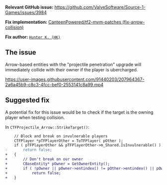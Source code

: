 **Relevant GitHub issue:** https://github.com/ValveSoftware/Source-1-Games/issues/3984

**Fix implementation:** [CanteenPowered/tf2-mvm-patches (fix-arrow-collision)](https://github.com/CanteenPowered/tf2-mvm-patches/tree/fix-arrow-collision)

**Fix author:** [`Hunter K. (HK)`](http://steamcommunity.com/profiles/76561199210592230)

## The issue

Arrow-based entities with the "projectile penetration" upgrade will immediately collide with their owner if the player is ubercharged.

https://user-images.githubusercontent.com/91440203/207964367-2a6a45b9-c8c3-4fcc-bef0-2553141c8a99.mp4

## Suggested fix

A potential fix for this issue would be to check if the target is the owning player when testing collision.

In `CTFProjectile_Arrow::StrikeTarget()`:
```diff
 	// Block and break on invulnerable players
 	CTFPlayer *pTFPlayerOther = ToTFPlayer( pOther );
 	if ( pTFPlayerOther && pTFPlayerOther->m_Shared.IsInvulnerable() )
-		return false;
+	{
+		// Don't break on our owner
+		CBaseEntity* pOwner = GetOwnerEntity();
+		if ( !pOwner || pOwner->entindex() != pOther->entindex() || pOwner->GetTeamNumber() != GetTeamNumber() )
+			return false;
+	}
```

